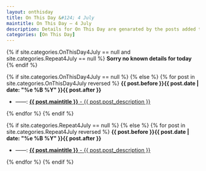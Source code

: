 ```yaml
---
layout: onthisday
title: On This Day &#124; 4 July
maintitle: On This Day — 4 July
description: Details for On This Day are genarated by the posts added to the website so the content is subject to changes/updates over time.
categories: [On This Day]
---
```


{% if site.categories.OnThisDay4July == null and site.categories.Repeat4July == null %}
<strong>Sorry no known details for today</strong>
{% endif %}

{% if site.categories.OnThisDay4July == null %}
{% else %}
{% for post in site.categories.OnThisDay4July reversed %}
<strong>{{ post.before }}{{ post.date | date: "%e %B %Y" }}{{ post.after }}</strong>
<ul>
<li> ——: <a href="{{ post.url }}"><strong>{{ post.maintitle }}</strong> - {{ post.post_description }}</a></li>
</ul>
{% endfor %}
{% endif %}

{% if site.categories.Repeat4July == null %}
{% else %}
{% for post in site.categories.Repeat4July reversed %}
<strong>{{ post.before }}{{ post.date | date: "%e %B %Y" }}{{ post.after }}</strong>
<ul>
<li> ——: <a href="{{ post.url }}"><strong>{{ post.maintitle }}</strong> - {{ post.post_description }}</a></li>
</ul>
{% endfor %}
{% endif %}
